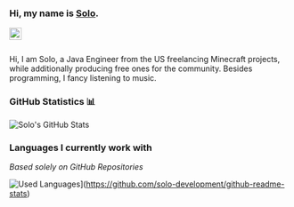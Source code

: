 ### Hi, my name is [Solo](https://www.spigotmc.org/members/solodevelopment.835321/).

<a href="https://discord.gg/VDgAg9b">
  <img align="left" alt="Abhishek's LinkdeIN" width="22px" src="https://cdn.jsdelivr.net/npm/simple-icons@v3/icons/discord.svg" />
</a>

<br />
<br />

Hi, I am Solo, a Java Engineer from the US freelancing Minecraft projects, while additionally producing free ones for the community. Besides programming, I fancy listening to music.

### GitHub Statistics 📊

![Solo's GitHub Stats](https://github-readme-stats.vercel.app/api/?username=solo-development&show_icons=true&title_color=fff&icon_color=79ff97&text_color=9f9f9f&bg_color=151515)

### Languages I currently work with
*Based solely on GitHub Repositories*

![Used Languages](https://github-readme-stats.vercel.app/api/top-langs/?username=solo-development)](https://github.com/solo-development/github-readme-stats)

